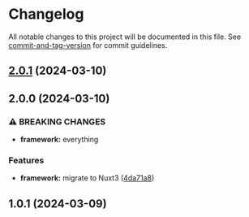 # Changelog

All notable changes to this project will be documented in this file. See [commit-and-tag-version](https://github.com/absolute-version/commit-and-tag-version) for commit guidelines.

## [2.0.1](https://github.com/dantzjs/desde-jupiter/compare/v2.0.0...v2.0.1) (2024-03-10)

## 2.0.0 (2024-03-10)


### ⚠ BREAKING CHANGES

* **framework:** everything

### Features

* **framework:** migrate to Nuxt3 ([4da71a8](https://github.com/dantzjs/desde-jupiter/commit/4da71a8dfae9fe5d0e0b47d37746f187b5a6fb91))

## 1.0.1 (2024-03-09)

